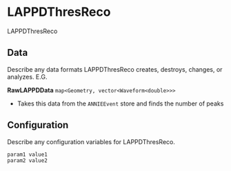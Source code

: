 # LAPPDThresReco

LAPPDThresReco

## Data

Describe any data formats LAPPDThresReco creates, destroys, changes, or analyzes. E.G.

**RawLAPPDData** `map<Geometry, vector<Waveform<double>>>`
* Takes this data from the `ANNIEEvent` store and finds the number of peaks


## Configuration

Describe any configuration variables for LAPPDThresReco.

```
param1 value1
param2 value2
```
